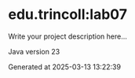 # edu.trincoll:lab07

Write your project description here...

Java version 23

Generated at 2025-03-13 13:22:39
